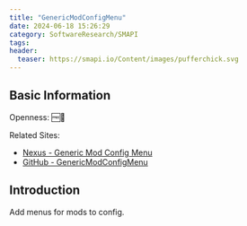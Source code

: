 ```yaml
---
title: "GenericModConfigMenu"
date: 2024-06-18 15:26:29
category: SoftwareResearch/SMAPI
tags:
header:
  teaser: https://smapi.io/Content/images/pufferchick.svg
---
```


## Basic Information

Openness: 🆓📖

Related Sites:

* [Nexus - Generic Mod Config Menu](https://www.nexusmods.com/stardewvalley/mods/5098)
* [GitHub - GenericModConfigMenu](https://github.com/spacechase0/StardewValleyMods/tree/develop/GenericModConfigMenu)

## Introduction

Add menus for mods to config.
